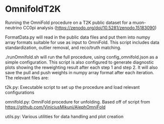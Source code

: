 # OmnifoldT2K

Running the OmniFold procedure on a T2K public dataset for a muon-neutrino CC0pi analysis (https://zenodo.org/doi/10.5281/zenodo.15183090)

FormatData.py will read in the public data files and put them into numpy array formats suitable for use as input to OmniFold. This script includes data standardization, outlier removal, and reco/truth matching.

./runOmnifold.sh will run the full procedure, using config_omnifold.json as a simple configuration. This script is also configured to generate diagnostic plots showing the reweighting result after each step 1 and step 2. It will also save the pull and push weights in numpy array format after each iteration. The relevant files are:

t2k.py: Executable script to set up the procedure and load relevant configurations

omnifold.py: OmniFold procedure for unfolding. Based off of script from https://github.com/ViniciusMikuni/AlephOmniFold

utils.py: Various utilities for data handling and plot creation
